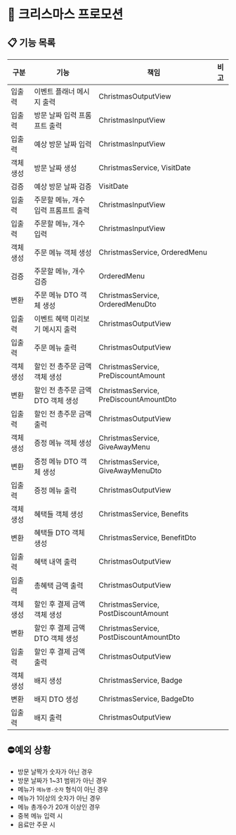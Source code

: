 # 🎄 크리스마스 프로모션

## 📋 기능 목록

| 구분    | 기능                    | 책임                                      | 비고 |
|-------|-----------------------|-----------------------------------------|----|
| 입출력   | 이벤트 플래너 메시지 출력        | ChristmasOutputView                     |    |
| 입출력   | 방문 날짜 입력 프롬프트 출력      | ChristmasInputView                      |    |
| 입출력   | 예상 방문 날짜 입력           | ChristmasInputView                      |    |
| 객체 생성 | 방문 날짜 생성              | ChristmasService, VisitDate             |    |
| 검증    | 예상 방문 날짜 검증           | VisitDate                               |    |
| 입출력   | 주문할 메뉴, 개수 입력 프롬프트 출력 | ChristmasInputView                      |    |
| 입출력   | 주문할 메뉴, 개수 입력         | ChristmasInputView                      |    |
| 객체 생성 | 주문 메뉴 객체 생성           | ChristmasService, OrderedMenu           |    |
| 검증    | 주문할 메뉴, 개수 검증         | OrderedMenu                             |    |
| 변환    | 주문 메뉴 DTO 객체 생성       | ChristmasService, OrderedMenuDto        |    |
| 입출력   | 이벤트 혜택 미리보기 메시지 출력    | ChristmasOutputView                     |    |
| 입출력   | 주문 메뉴 출력              | ChristmasOutputView                     |    |
| 객체 생성 | 할인 전 총주문 금액 객체 생성     | ChristmasService, PreDiscountAmount     |    |
| 변환    | 할인 전 총주문 금액 DTO 객체 생성 | ChristmasService, PreDiscountAmountDto  |    |
| 입출력   | 할인 전 총주문 금액 출력        | ChristmasOutputView                     |    |
| 객체 생성 | 증정 메뉴 객체 생성           | ChristmasService, GiveAwayMenu          |    |
| 변환    | 증정 메뉴 DTO 객체 생성       | ChristmasService, GiveAwayMenuDto       |    |
| 입출력   | 증정 메뉴 출력              | ChristmasOutputView                     |    |
| 객체 생성 | 혜택들 객체 생성             | ChristmasService, Benefits              |    |
| 변환    | 혜택들 DTO 객체 생성         | ChristmasService, BenefitDto            |    |
| 입출력   | 혜택 내역 출력              | ChristmasOutputView                     |    |
| 입출력   | 총혜택 금액 출력             | ChristmasOutputView                     |    |
| 객체 생성 | 할인 후 결제 금액 객체 생성      | ChristmasService, PostDiscountAmount    |    |
| 변환    | 할인 후 결제 금액 DTO 객체 생성  | ChristmasService, PostDiscountAmountDto |    |
| 입출력   | 할인 후 결제 금액 출력         | ChristmasOutputView                     |    |
| 객체 생성 | 배지 생성                 | ChristmasService, Badge                 |    |
| 변환    | 배지 DTO 생성             | ChristmasService, BadgeDto              |    |
| 입출력   | 배지 출력                 | ChristmasOutputView                     |    |

## ⛔예외 상황

* 방문 날짝가 숫자가 아닌 경우
* 방문 날짜가 1~31 범위가 아닌 경우
* 메뉴가 `메뉴명-숫자` 형식이 아닌 경우
* 메뉴가 1이상의 숫자가 아닌 경우
* 메뉴 총개수가 20개 이상인 경우
* 중복 메뉴 입력 시
* 음료만 주문 시